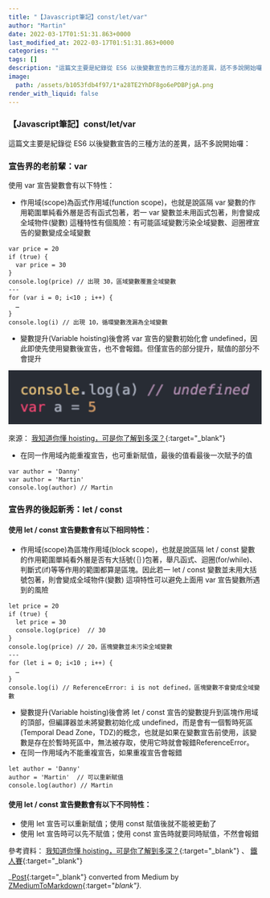 ```yaml
---
title: "【Javascript筆記】const/let/var"
author: "Martin"
date: 2022-03-17T01:51:31.863+0000
last_modified_at: 2022-03-17T01:51:31.863+0000
categories: ""
tags: []
description: "這篇文主要是紀錄從 ES6 以後變數宣告的三種方法的差異，話不多說開始囉："
image:
  path: /assets/b1053fdb4f97/1*a28TE2YhDF8go6ePDBPjgA.png
render_with_liquid: false
---
```


### 【Javascript筆記】const/let/var

這篇文主要是紀錄從 ES6 以後變數宣告的三種方法的差異，話不多說開始囉：
### 宣告界的老前輩：var

使用 var 宣告變數會有以下特性：
- 作用域\(scope\)為函式作用域\(function scope\)，也就是說區隔 var 變數的作用範圍單純看外層是否有函式包著，若一 var 變數並未用函式包著，則會變成全域物件\(變數\)
這種特性有個風險：有可能區域變數污染全域變數、迴圈裡宣告的變數變成全域變數

```
var price = 20
if (true) {
  var price = 30
} 
console.log(price) // 出現 30，區域變數覆蓋全域變數
---
for (var i = 0; i<10 ; i++) {
  … 
} 
console.log(i) // 出現 10，循環變數洩漏為全域變數
```
- 變數提升\(Variable hoisting\)後會將 var 宣告的變數初始化會 undefined，因此即使先使用變數後宣告，也不會報錯。但僅宣告的部分提升，賦值的部分不會提升



![來源： [我知道你懂 hoisting，可是你了解到多深？](https://blog.techbridge.cc/2018/11/10/javascript-hoisting/){:target="_blank"}](/assets/b1053fdb4f97/1*a28TE2YhDF8go6ePDBPjgA.png)

來源： [我知道你懂 hoisting，可是你了解到多深？](https://blog.techbridge.cc/2018/11/10/javascript-hoisting/){:target="_blank"}
- 在同一作用域內能重複宣告，也可重新賦值，最後的值看最後一次賦予的值

```
var author = 'Danny'
var author = 'Martin'
console.log(author) // Martin
```
### 宣告界的後起新秀：let / const
#### 使用 let / const 宣告變數會有以下相同特性：
- 作用域\(scope\)為區塊作用域\(block scope\)，也就是說區隔 let / const 變數的作用範圍單純看外層是否有大括號\(｛｝\)包著，舉凡函式、迴圈\(for/while\)、判斷式\(if\)等等作用的範圍都算是區塊。因此若一 let / const 變數並未用大括號包著，則會變成全域物件\(變數\)
這項特性可以避免上面用 var 宣告變數所遇到的風險

```
let price = 20
if (true) {
  let price = 30
  console.log(price)  // 30
} 
console.log(price) // 20，區塊變數並未污染全域變數
---
for (let i = 0; i<10 ; i++) {
  … 
} 
console.log(i) // ReferenceError: i is not defined，區塊變數不會變成全域變數
```
- 變數提升\(Variable hoisting\)後會將 let / const 宣告的變數提升到區塊作用域的頂部，但編譯器並未將變數初始化成 undefined，而是會有一個暫時死區\(Temporal Dead Zone，TDZ\)的概念，也就是如果在變數宣告前使用，該變數是存在於暫時死區中，無法被存取，使用它時就會報錯ReferenceError。
- 在同一作用域內不能重複宣告，如果重複宣告會報錯

```
let author = 'Danny'
author = 'Martin'  // 可以重新賦值
console.log(author) // Martin
```
#### 使用 let / const 宣告變數會有以下不同特性：
- 使用 let 宣告可以重新賦值；使用 const 賦值後就不能被更動了
- 使用 let 宣告時可以先不賦值；使用 const 宣告時就要同時賦值，不然會報錯


參考資料： [我知道你懂 hoisting，可是你了解到多深？](https://blog.techbridge.cc/2018/11/10/javascript-hoisting/){:target="_blank"} 、 [鐵人賽](https://ithelp.ithome.com.tw/articles/10219518){:target="_blank"}



_[Post](https://medium.com/@martin87713/javascript%E7%AD%86%E8%A8%98-const-let-var-b1053fdb4f97){:target="_blank"} converted from Medium by [ZMediumToMarkdown](https://github.com/ZhgChgLi/ZMediumToMarkdown){:target="_blank"}._
